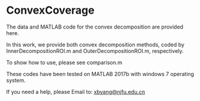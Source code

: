 # ConvexCoverage
The data and MATLAB code for the convex decomposition are provided here.

In this work, we provide both convex decomposition methods, coded by InnerDecompositionROI.m and OuterDecompositionROI.m, respectively.

To show how to use, please see comparison.m

These codes have been tested on MATLAB 2017b with windows 7 operating system.

If you need a help, please Email to: xbyang@njfu.edu.cn
